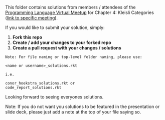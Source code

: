 This folder contains solutions from members / attendees of the [Programming Language Virtual Meetup](https://www.meetup.com/Programming-Languages-Toronto-Meetup/) for Chapter 4: Kleisli Categories ([link to specific meeting](https://www.meetup.com/Programming-Languages-Toronto-Meetup/events/276348337/)).

If you would like to submit your solution, simply:

1. **Fork this repo**
2. **Create / add your changes to your forked repo**
3. **Create a pull request with your changes / solutions**
```
Note: For file naming or top-level folder naming, please use:

<name or username>_solutions.rkt

i.e.

conor_hoekstra_solutions.rkt or
code_report_solutions.rkt
```

Looking forward to seeing everyones solutions.

Note: If you do not want you solutions to be featured in the presentation or slide deck, please just add a note at the top of your file saying so.
